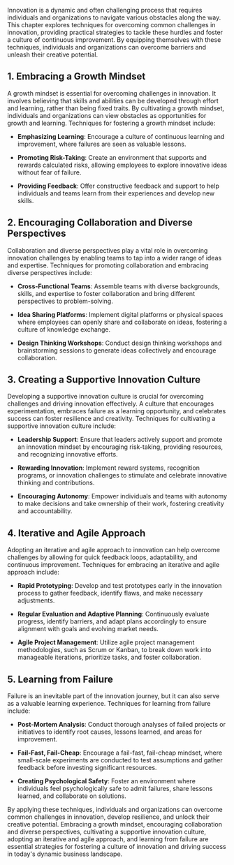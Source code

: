 
Innovation is a dynamic and often challenging process that requires individuals and organizations to navigate various obstacles along the way. This chapter explores techniques for overcoming common challenges in innovation, providing practical strategies to tackle these hurdles and foster a culture of continuous improvement. By equipping themselves with these techniques, individuals and organizations can overcome barriers and unleash their creative potential.

1\. **Embracing a Growth Mindset**
---------------------------------

A growth mindset is essential for overcoming challenges in innovation. It involves believing that skills and abilities can be developed through effort and learning, rather than being fixed traits. By cultivating a growth mindset, individuals and organizations can view obstacles as opportunities for growth and learning. Techniques for fostering a growth mindset include:

* **Emphasizing Learning**: Encourage a culture of continuous learning and improvement, where failures are seen as valuable lessons.

* **Promoting Risk-Taking**: Create an environment that supports and rewards calculated risks, allowing employees to explore innovative ideas without fear of failure.

* **Providing Feedback**: Offer constructive feedback and support to help individuals and teams learn from their experiences and develop new skills.

2\. **Encouraging Collaboration and Diverse Perspectives**
---------------------------------------------------------

Collaboration and diverse perspectives play a vital role in overcoming innovation challenges by enabling teams to tap into a wider range of ideas and expertise. Techniques for promoting collaboration and embracing diverse perspectives include:

* **Cross-Functional Teams**: Assemble teams with diverse backgrounds, skills, and expertise to foster collaboration and bring different perspectives to problem-solving.

* **Idea Sharing Platforms**: Implement digital platforms or physical spaces where employees can openly share and collaborate on ideas, fostering a culture of knowledge exchange.

* **Design Thinking Workshops**: Conduct design thinking workshops and brainstorming sessions to generate ideas collectively and encourage collaboration.

3\. **Creating a Supportive Innovation Culture**
-----------------------------------------------

Developing a supportive innovation culture is crucial for overcoming challenges and driving innovation effectively. A culture that encourages experimentation, embraces failure as a learning opportunity, and celebrates success can foster resilience and creativity. Techniques for cultivating a supportive innovation culture include:

* **Leadership Support**: Ensure that leaders actively support and promote an innovation mindset by encouraging risk-taking, providing resources, and recognizing innovative efforts.

* **Rewarding Innovation**: Implement reward systems, recognition programs, or innovation challenges to stimulate and celebrate innovative thinking and contributions.

* **Encouraging Autonomy**: Empower individuals and teams with autonomy to make decisions and take ownership of their work, fostering creativity and accountability.

4\. **Iterative and Agile Approach**
-----------------------------------

Adopting an iterative and agile approach to innovation can help overcome challenges by allowing for quick feedback loops, adaptability, and continuous improvement. Techniques for embracing an iterative and agile approach include:

* **Rapid Prototyping**: Develop and test prototypes early in the innovation process to gather feedback, identify flaws, and make necessary adjustments.

* **Regular Evaluation and Adaptive Planning**: Continuously evaluate progress, identify barriers, and adapt plans accordingly to ensure alignment with goals and evolving market needs.

* **Agile Project Management**: Utilize agile project management methodologies, such as Scrum or Kanban, to break down work into manageable iterations, prioritize tasks, and foster collaboration.

5\. **Learning from Failure**
----------------------------

Failure is an inevitable part of the innovation journey, but it can also serve as a valuable learning experience. Techniques for learning from failure include:

* **Post-Mortem Analysis**: Conduct thorough analyses of failed projects or initiatives to identify root causes, lessons learned, and areas for improvement.

* **Fail-Fast, Fail-Cheap**: Encourage a fail-fast, fail-cheap mindset, where small-scale experiments are conducted to test assumptions and gather feedback before investing significant resources.

* **Creating Psychological Safety**: Foster an environment where individuals feel psychologically safe to admit failures, share lessons learned, and collaborate on solutions.

By applying these techniques, individuals and organizations can overcome common challenges in innovation, develop resilience, and unlock their creative potential. Embracing a growth mindset, encouraging collaboration and diverse perspectives, cultivating a supportive innovation culture, adopting an iterative and agile approach, and learning from failure are essential strategies for fostering a culture of innovation and driving success in today's dynamic business landscape.
